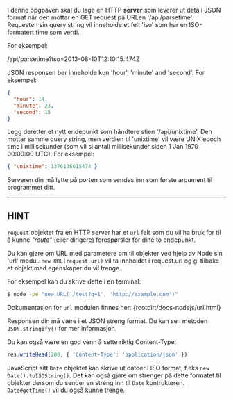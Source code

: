 I denne opgpaven skal du lage en HTTP **server** som leverer ut data i JSON format når den mottar en GET request på URLen '/api/parsetime'. Requesten sin query string vil inneholde et felt 'iso' som har en ISO-formatert time som verdi.

For eksempel:

  /api/parsetime?iso=2013-08-10T12:10:15.474Z

JSON responsen bør inneholde kun 'hour', 'minute' and 'second'. For eksempel:

```json
{
  "hour": 14,
  "minute": 23,
  "second": 15
}
```

Legg deretter et nytt endepunkt som håndtere stien '/api/unixtime'. Den mottar samme query string, men verdien til 'unixtime' vil være UNIX epoch time i millisekunder (som vil si antall millisekunder siden 1 Jan 1970 00:00:00 UTC). For eksempel:

```json
{ "unixtime": 1376136615474 }
```

Serveren din må lytte på porten som sendes inn som første argument til programmet ditt.

----------------------------------------------------------------------
## HINT

`request` objektet fra en HTTP server har et `url` felt som du vil ha bruk for til å kunne *"route"* (eller dirigere) forespørsler for dine to endepunkt.

Du kan gjøre om URL med parametere om til objekter ved hjelp av Node sin 'url' modul. `new URL(request.url)` vil ta innholdet i request.url og gi tilbake et objekt med egenskaper du vil trenge.

For eksempel kan du skrive dette i en terminal:

```sh
$ node -pe "new URL('/test?q=1', 'http://example.com')"
```

Dokumentasjon for `url` modulen finnes her:
  {rootdir:/docs-nodejs/url.html}

Responsen din må være i et JSON streng format. Du kan se i metoden `JSON.stringify()` for mer informasjon.

Du kan også være en god venn å sette riktig Content-Type:

```js
res.writeHead(200, { 'Content-Type': 'application/json' })
```

JavaScript sitt `Date` objektet kan skrive ut datoer i ISO format, f.eks `new Date().toISOString()`. Det kan også gjøre om strenger på dette formatet til objekter dersom du sender en streng inn til `Date` kontruktøren. `Date#getTime()` vil du også kunne trenge.
